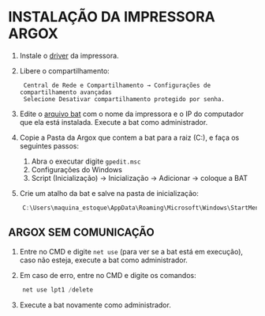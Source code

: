 # INSTALAÇÃO DA IMPRESSORA ARGOX
1. Instale o [driver](./arquivos) da impressora.

2. Libere o compartilhamento:

        Central de Rede e Compartilhamento → Configurações de compartilhamento avançadas
        Selecione Desativar compartilhamento protegido por senha.

3. Edite o [arquivo bat](./arquivos/) com o nome da impressora e o IP do computador que ela está instalada. Execute a bat como administrador.

4. Copie a Pasta da Argox que contem a bat para a raiz (C:), e faça os seguintes passos:
    1. Abra o executar digite `gpedit.msc`
    2. Configurações do Windows 
    3. Script (Inicialização) → Inicialização → Adicionar → coloque a BAT

5. Crie um atalho da bat e salve na pasta de inicialização:
```PowerShell
    C:\Users\maquina_estoque\AppData\Roaming\Microsoft\Windows\StartMenu\Programs\Startup
```

## ARGOX SEM COMUNICAÇÃO
1. Entre no CMD e digite `net use` (para ver se a bat está em execução), caso não esteja, execute a bat como administrador.
   
2. Em caso de erro, entre no CMD e digite os comandos:
```PowerShell
    net use lpt1 /delete
```

3. Execute a bat novamente como administrador.